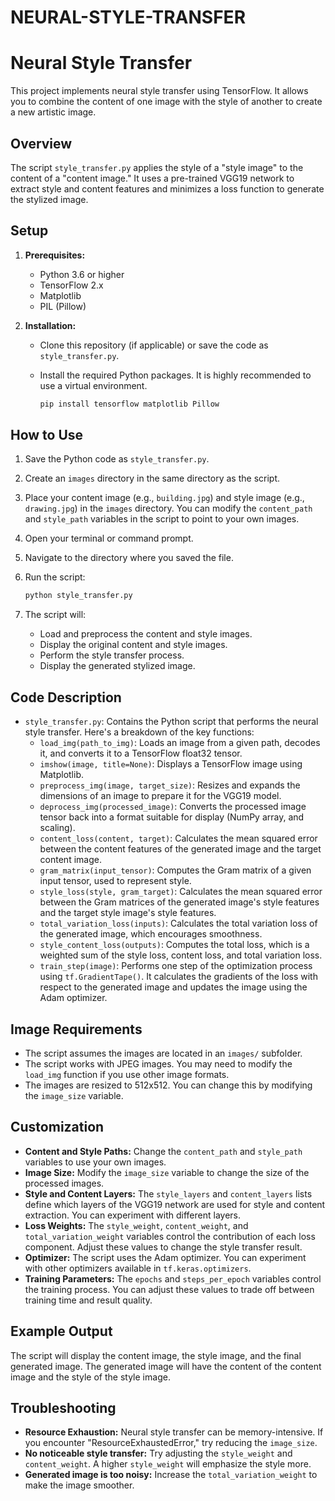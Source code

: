# NEURAL-STYLE-TRANSFER
# Neural Style Transfer

This project implements neural style transfer using TensorFlow. It allows you to combine the content of one image with the style of another to create a new artistic image.

## Overview

The script `style_transfer.py` applies the style of a "style image" to the content of a "content image." It uses a pre-trained VGG19 network to extract style and content features and minimizes a loss function to generate the stylized image.

## Setup

1.  **Prerequisites:**
    * Python 3.6 or higher
    * TensorFlow 2.x
    * Matplotlib
    * PIL (Pillow)
    
2.  **Installation:**
    * Clone this repository (if applicable) or save the code as `style_transfer.py`.
    * Install the required Python packages.  It is highly recommended to use a virtual environment.

        ```bash
        pip install tensorflow matplotlib Pillow
        ```

## How to Use

1.  Save the Python code as `style_transfer.py`.
2.  Create an `images` directory in the same directory as the script.
3.  Place your content image (e.g., `building.jpg`) and style image (e.g., `drawing.jpg`) in the `images` directory.  You can modify the `content_path` and `style_path` variables in the script to point to your own images.
4.  Open your terminal or command prompt.
5.  Navigate to the directory where you saved the file.
6.  Run the script:

    ```bash
    python style_transfer.py
    ```

7.  The script will:
    * Load and preprocess the content and style images.
    * Display the original content and style images.
    * Perform the style transfer process.
    * Display the generated stylized image.

## Code Description

* `style_transfer.py`: Contains the Python script that performs the neural style transfer.  Here's a breakdown of the key functions:
    * `load_img(path_to_img)`: Loads an image from a given path, decodes it, and converts it to a TensorFlow float32 tensor.
    * `imshow(image, title=None)`: Displays a TensorFlow image using Matplotlib.
    * `preprocess_img(image, target_size)`: Resizes and expands the dimensions of an image to prepare it for the VGG19 model.
    * `deprocess_img(processed_image)`:  Converts the processed image tensor back into a format suitable for display (NumPy array, and scaling).
    * `content_loss(content, target)`: Calculates the mean squared error between the content features of the generated image and the target content image.
    * `gram_matrix(input_tensor)`: Computes the Gram matrix of a given input tensor, used to represent style.
    * `style_loss(style, gram_target)`: Calculates the mean squared error between the Gram matrices of the generated image's style features and the target style image's style features.
    * `total_variation_loss(inputs)`: Calculates the total variation loss of the generated image, which encourages smoothness.
    * `style_content_loss(outputs)`: Computes the total loss, which is a weighted sum of the style loss, content loss, and total variation loss.
    * `train_step(image)`: Performs one step of the optimization process using `tf.GradientTape()`. It calculates the gradients of the loss with respect to the generated image and updates the image using the Adam optimizer.

## Image Requirements

* The script assumes the images are located in an `images/` subfolder.
* The script works with JPEG images.  You may need to modify the `load_img` function if you use other image formats.
* The images are resized to 512x512. You can change this by modifying the `image_size` variable.

##  Customization

* **Content and Style Paths:** Change the `content_path` and `style_path` variables to use your own images.
* **Image Size:** Modify the `image_size` variable to change the size of the processed images.
* **Style and Content Layers:** The `style_layers` and `content_layers` lists define which layers of the VGG19 network are used for style and content extraction.  You can experiment with different layers.
* **Loss Weights:** The `style_weight`, `content_weight`, and `total_variation_weight` variables control the contribution of each loss component.  Adjust these values to change the style transfer result.
* **Optimizer:** The script uses the Adam optimizer. You can experiment with other optimizers available in `tf.keras.optimizers`.
* **Training Parameters:** The `epochs` and `steps_per_epoch` variables control the training process.  You can adjust these values to trade off between training time and result quality.

## Example Output

The script will display the content image, the style image, and the final generated image.  The generated image will have the content of the content image and the style of the style image.

## Troubleshooting

* **Resource Exhaustion:** Neural style transfer can be memory-intensive.  If you encounter "ResourceExhaustedError," try reducing the `image_size`.
* **No noticeable style transfer:** Try adjusting the `style_weight` and `content_weight`.  A higher `style_weight` will emphasize the style more.
* **Generated image is too noisy:** Increase the `total_variation_weight` to make the image smoother.


